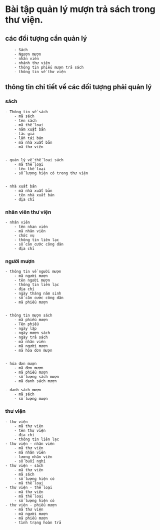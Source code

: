 # Bài tập quản lý mượn trả sách trong thư viện. 
 
## các đối tượng cần quản lý
        - Sách 
        - Ngượn mượn
        - nhân viên
        - nhánh thư viện
        - thông tin phiếu mượn trả sách 
        - thông tin về thư viện


## thông tin chi tiết về các đối tượng phải quản lý 

### sách
    - Thông tin về sách 
        - mã sách 
        - tên sách 
        - mã thể loại 
        - năm xuất bản 
        - tác giả 
        - lần tái bản 
        - mã nhà xuất bản 
        - mã thư viện 


    - quản lý về thể loại sách 
        - mã thể loại 
        - tên thể loại 
        - số lượng hiện có trong thư viện 


    - nhà xuất bản 
        - mã nhà xuất bản 
        - tên nhà xuất bản 
        - địa chỉ 
    

### nhân viên thư viện 
    - nhân viên
        - tên nhan viên 
        - mã nhân viên
        - chức vụ 
        - thông tin liên lạc 
        - số căn cước công dân 
        - địa chỉ 


### người mượn 
    - thông tin về người mượn 
        - mã người mượn 
        - tên người mượn 
        - thông tin liên lạc
        - địa chỉ 
        - ngày tháng năm sinh 
        - số căn cước công dân 
        - mã phiếu mượn 

    
    - thông tin mượn sách 
        - mã phiếu mượn 
        - Tên phiếu 
        - ngày lập 
        - ngày mượn sách 
        - ngày trả sách 
        - mã nhân viên 
        - mã người mượn 
        - mã hóa đơn mượn 


    - hóa đơn mượn
        - mã đơn mượn 
        - mã phiếu mượn 
        - số lượng sách mượn 
        - mã danh sách mượn

    - danh sách mượn 
        - mã sách 
        - số lượng mượn 
    
### thư viện
    - thư viện
        - mã thư viện 
        - tên thư viện 
        - địa chỉ 
        - thông tin liên lạc 
    - thư viện - nhân viên
        - mã thư viện 
        - mã nhân viên
        - lương nhân viên
        - số buổi nghỉ
    - thư viện - sách 
        - mã thư viện 
        - mã sách 
        - số lượng hiện có
        - mã thể loại  
    - thư viện - thể loại
        - mã thư viện 
        - mã thể loại 
        - số lượng hiện có 
    - thư viện - phiếu mượn 
        - mã thư viện 
        - mã người mượn 
        - mã phiếu mượn 
        - tình trạng hoàn trả 
        


